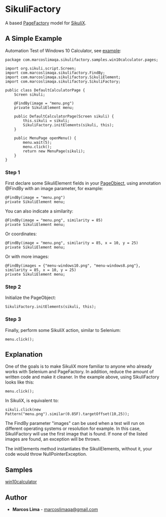 # SikuliFactory

A based [PageFactory](https://github.com/SeleniumHQ/selenium/wiki/PageFactory) model for [SikuliX](http://sikulix.com/).

## A Simple Example

Automation Test of Windows 10 Calculator, see [example](src/test/java/br/com/marcoslimaqa/sikulifactory/samples/win10calculator):

```
package com.marcoslimaqa.sikulifactory.samples.win10calculator.pages;

import org.sikuli.script.Screen;
import com.marcoslimaqa.sikulifactory.FindBy;
import com.marcoslimaqa.sikulifactory.SikuliElement;
import com.marcoslimaqa.sikulifactory.SikuliFactory;

public class DefaultCalculatorPage {
	Screen sikuli;
	
	@FindBy(image = "menu.png")
	private SikuliElement menu;
	
	public DefaultCalculatorPage(Screen sikuli) {
		this.sikuli = sikuli;
		SikuliFactory.initElements(sikuli, this);
	}

	public MenuPage openMenu() {
		menu.wait(5);
		menu.click();
		return new MenuPage(sikuli);
	}
}
```

### Step 1

First declare some SikuliElement fields in your [PageObject](https://github.com/SeleniumHQ/selenium/wiki/PageObjects), using annotation @FindBy with an image parameter, for example:

```
@FindBy(image = "menu.png")
private SikuliElement menu;
```

You can also indicate a similarity:

```
@FindBy(image = "menu.png", similarity = 85)
private SikuliElement menu;
```

Or coordinates:

```
@FindBy(image = "menu.png", similarity = 85, x = 10, y = 25)
private SikuliElement menu;
```

Or with more images:

```
@FindBy(images = {"menu-windows10.png", "menu-windows8.png"}, similarity = 85, x = 10, y = 25)
private SikuliElement menu;
```

### Step 2
Initialize the PageObject:

```
SikuliFactory.initElements(sikuli, this);
```

### Step 3
Finally, perform some SikuliX action, similar to Selenium:

```
menu.click();
```

## Explanation

One of the goals is to make SikuliX more familiar to anyone who already works with Selenium and PageFactory. In addition, reduce the amount of written code and make it cleaner.
In the example above, using SikuliFactory looks like this:

```
menu.click();
```

In SikuliX, is equivalent to:

```
sikuli.click(new Pattern("menu.png").similar(0.85F).targetOffset(10,25));
```

The FindBy parameter "images" can be used when a test will run on different operating systems or resolution for example. In this case, SikuliFactory will use the first image that is found. If none of the listed images are found, an exception will be thrown.

The initElements method instantiates the SikuliElements, without it, your code would throw NullPointerException.

## Samples

[win10calculator](src/test/java/br/com/marcoslimaqa/sikulifactory/samples/win10calculator)

## Author

* **Marcos Lima** - [marcoslimaqa@gmail.com](mailto:marcoslimaqa@gmail.com)
